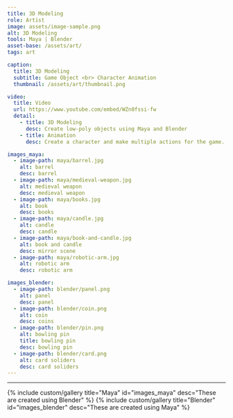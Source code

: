 ```yaml
---
title: 3D Modeling
role: Artist
image: assets/image-sample.png
alt: 3D Modeling
tools: Maya | Blender
asset-base: /assets/art/
tags: art

caption:
  title: 3D Modeling
  subtitle: Game Object <br> Character Animation
  thumbnail: /assets/art/thumbnail.png

video:
  title: Video
  url: https://www.youtube.com/embed/WZn0fssi-fw
  detail:
    - title: 3D Modeling
      desc: Create low-poly objects using Maya and Blender
    - title: Animation
      desc: Create a character and make multiple actions for the game.      

images_maya:
  - image-path: maya/barrel.jpg
    alt: barrel
    desc: barrel
  - image-path: maya/medieval-weapon.jpg
    alt: medieval weapon
    desc: medieval weapon
  - image-path: maya/books.jpg
    alt: book
    desc: books
  - image-path: maya/candle.jpg
    alt: candle
    desc: candle
  - image-path: maya/book-and-candle.jpg
    alt: book and candle
    desc: mirror scene
  - image-path: maya/robotic-arm.jpg
    alt: robotic arm
    desc: robotic arm

images_blender:
  - image-path: blender/panel.png
    alt: panel
    desc: panel
  - image-path: blender/coin.png
    alt: coin
    desc: coins
  - image-path: blender/pin.png
    alt: bowling pin
    title: bowling pin
    desc: bowling pin
  - image-path: blender/card.png
    alt: card soliders
    desc: card soliders
---
```


<hr/>
{% include custom/gallery title="Maya" id="images_maya" desc="These are created using Blender" %}
{% include custom/gallery title="Blender" id="images_blender" desc="These are created using Maya" %}
